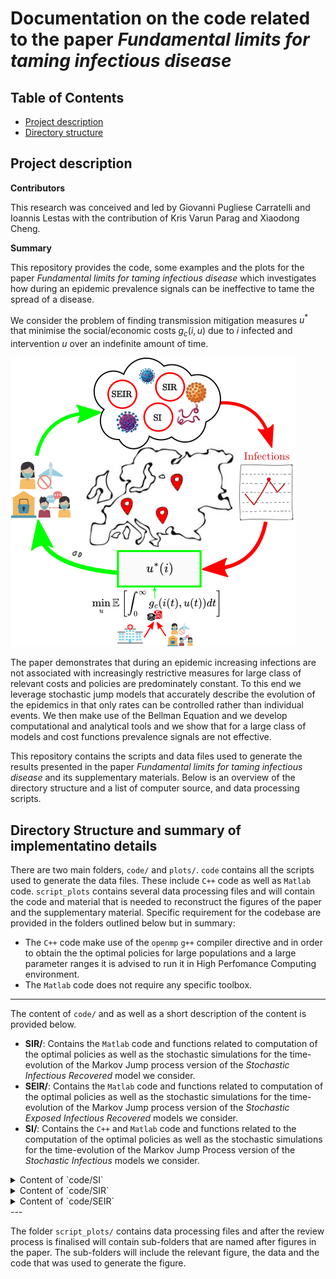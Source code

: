 # Documentation on the code related to the paper *Fundamental limits for taming infectious disease*


## Table of Contents
- [Project description](#introduction)
- [Directory structure](#directory-structure)

## Project description

**Contributors**

This research was conceived and led by Giovanni Pugliese Carratelli and Ioannis Lestas with the contribution of Kris Varun Parag and Xiaodong Cheng.

**Summary**

This repository provides the code, some examples and the plots for the paper *Fundamental limits for taming infectious disease* which investigates how during an epidemic prevalence signals can be ineffective to tame the spread of a disease.

We consider the problem of finding transmission mitigation measures $u^\ast$ that minimise the social/economic costs $g_c(i,u)$ due to $i$ infected and intervention $u$ over an indefinite amount of time.

![Fundamental limits on taming epidemics](Diagram.png)

The paper demonstrates that during an epidemic increasing infections are not associated with increasingly restrictive measures for large class of relevant costs and policies are predominately constant. To this end we leverage stochastic jump models that accurately describe the evolution of the epidemics in that only rates can be controlled rather than individual events. We then make use of the Bellman Equation and we develop computational and analytical tools and we show that for a large class of models and cost functions prevalence signals are not effective.


This repository contains the scripts and data files used to generate the results presented in the paper *Fundamental limits for taming infectious disease* and its supplementary materials. Below is an overview of the directory structure and a list of computer source, and data processing scripts.

## Directory Structure and summary of implementatino details

There are two main folders, `code/` and `plots/`. `code` contains all the scripts used to generate the data files. These include ```C++``` code as well as ```Matlab``` code. `script_plots` contains several data processing files and will contain the code and material that is needed to reconstruct the figures of the paper and the supplementary material.
Specific requirement for the codebase are provided in the folders outlined below but in summary:

- The ```C++``` code make use of the `openmp` `g++` compiler directive and in order to obtain the the optimal policies for large populations and a large parameter ranges it is advised to run it in High Perfomance Computing environment. 
- The ```Matlab``` code does not require any specific toolbox.

---

The content of `code/` and as well as a short description of the content is provided below.
  - **SIR/**: Contains the ```Matlab``` code and functions related to computation of the optimal policies as well as the stochastic simulations for the time-evolution of the Markov Jump process version of the *Stochastic Infectious Recovered* model we consider.
  - **SEIR/**: Contains the ```Matlab``` code and functions related to computation of the optimal policies as well as the stochastic simulations for the time-evolution of the Markov Jump process version of the *Stochastic Exposed Infectious Recovered* models we consider.
  - **SI/**: Contains the ```C++``` and  ```Matlab``` code and functions related to the computation of the optimal policies as well as the stochastic simulations for the time-evolution of the Markov Jump Process version of the *Stochastic Infectious* models we consider.

<details>
<summary> Content of `code/SI` </summary>

- **`readme.md`**: Readme file providing the requirements to run the code and guidance on how to run the files in the folder and/or change parameter over which to do computations. The file also provides guidance how to process the resulting data.

- **`SI_Model_ValueIteration.m`**: `Matlab` function that will compute the optimal policy for the SI model for a specific parameter configuration single 

- **`SI_PolicyComputation.cpp`**: `C++` file that will compute the optimal policy for the SI model for a specific range of parameters of interest 

- **`SI_Bursts_PolicyComputation.cpp`**: `C++` file that will compute the optimal policy for the SI model when considering infection bursts (i.e. when an infection event can lead to a random number of infected individuals) for a specific range of parameters of interest

- **`SI_Gillespie.m`**: `Matlab` script implementing the Stochastic Simulation Algorithm in order to obtain the trajectories of an SI epidemic. The function runs multiple times in parallel for specific set of parameters and can be adapted to incorporate parameter variations.
</details>

<details>
<summary> Content of `code/SIR` </summary>

- **`readme.md`**: Readme file providing the requirements to run the code and guidance on how to run the files in the folder and/or change parameter over which to do computations. The file also provides guidance how to process the resulting data.

- **`SIR_PolicyComputation.m`**: `Matlab` script that will compute the optimal policy for the SIR model for a specific parameter configuration. 

- **`SIR_BurstPolicyComputation.m`**: `Matlab` script that will compute the optimal policy for the SIR model for a specific parameter configuration i the presence of bursts, i.e. when an infection event can lead to a random number of infected individuals. 

- **`SIR_Gillespie.m`**: `Matlab` script implementing the Stochastic Simulation Algorithm in order to obtain the trajectories of an SIR epidemic. The function runs multiple times in parallel for specific set of parameters and can be adapted to incorporate parameter variations.

</details>

<details>
<summary> Content of `code/SEIR` </summary>

- **`readme.md`**: Readme file providing the requirements to run the code and guidance on how to run the files in the folder and/or change parameter over which to do computations. The file also provides guidance how to process the resulting data.

- **`SEIR_PolicyComputation.m`**: `Matlab` function that will compute the optimal policy for the SEIR model for a specific parameter configuration. 

</details>
---

The folder `script_plots/` contains data processing files  and after the review process is finalised will contain sub-folders that are named after figures in the paper. The sub-folders will include the relevant figure, the data and the code that was used to generate the figure.